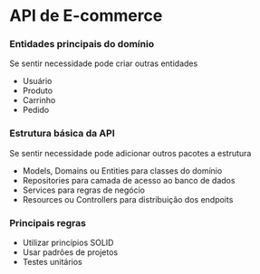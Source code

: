 # API de E-commerce

### Entidades principais do domínio
Se sentir necessidade pode criar outras entidades
* Usuário
* Produto
* Carrinho
* Pedido

### Estrutura básica da API
Se sentir necessidade pode adicionar outros pacotes a estrutura 
* Models, Domains ou Entities para classes do domínio
* Repositories para camada de acesso ao banco de dados
* Services para regras de negócio
* Resources ou Controllers para distribuição dos endpoits

### Principais regras
* Utilizar princípios SOLID
* Usar padrões de projetos
* Testes unitários

